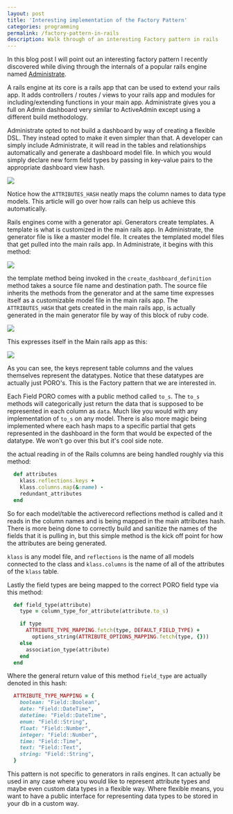 ```yaml
---
layout: post
title: 'Interesting implementation of the Factory Pattern'
categories: programming
permalink: /factory-pattern-in-rails
description: Walk through of an interesting Factory pattern in rails
---
```


In this blog post I will point out an interesting factory pattern I recently discovered
while diving through the internals of a popular rails engine named [Administrate](https://github.com/thoughtbot/administrate).

A rails engine at its core is a rails app that can be used to extend your rails app.
It adds controllers / routes / views to your rails app and modules for including/extending
functions in your main app. Administrate gives you a full on Admin dashboard very similar
to ActiveAdmin except using a different build methodology.

Administrate opted to not build a dashboard by way of creating a flexible DSL. They instead opted
to make it even simpler than that. A developer can simply include Administrate, it will read in
the tables and relationships automatically and generate a dashboard model file. In which you would simply
declare new form field types by passing in key-value pairs to the appropriate dashboard view hash.

<img src="https://b4thestorm.github.io/pages/assets/images/viewhash.png">

Notice how the `ATTRIBUTES_HASH` neatly maps the column names to data type models.
This article will go over how rails can help us achieve this automatically.

Rails engines come with a generator api. Generators create templates. A template is what is
customized in the main rails app. In Administrate, the generator file is like a master model file. It
creates the templated model files that get pulled into the main rails app. In Administrate, it begins with
this method:

<img src="https://b4thestorm.github.io/pages/assets/images/dashboarddefinition.png">

the template method being invoked in the `create_dashboard_definition` method takes a source file name and destination path. The source file inherits the methods from the generator and at the same time expresses
itself as a customizable model file in the main rails app. The `ATTRIBUTES_HASH` that gets created in the
main rails app, is actually generated in the main generator file by way of this block of ruby code.

<img src="https://b4thestorm.github.io/pages/assets/images/attributeread.png">

This expresses itself in the Main rails app as this:

<img src="https://b4thestorm.github.io/pages/assets/images/viewhash.png">

As you can see, the keys represent table columns and the values themselves represent the datatypes. Notice that these datatypes are actually just PORO's. This is the Factory pattern that we are interested in.

Each Field PORO comes with a public method called `to_s`. The `to_s` methods will categorically just
return the data that is supposed to be represented in each column as `data`. Much like you would with any implementation of `to_s` on any model. There is also more magic being implemented where each hash maps
to a specific partial that gets represented in the dashboard in the form that would be expected of the datatype. We won't go over this but it's cool side note.

the actual reading in of the Rails columns are being handled roughly via this method:
```ruby
  def attributes
    klass.reflections.keys +
    klass.columns.map(&:name) -
    redundant_attributes
  end
```
So for each model/table the activerecord reflections method is called and it reads in the column
names and is being mapped in the main attributes hash. There is more being done to correctly build and sanitize the names of the fields that it is pulling in, but this simple method is the kick off point
for how the attributes are being generated.

`klass` is any model file, and `reflections` is the name of all models connected to the class and `klass.columns` is the name of all of the attributes of the `klass` table.

Lastly the field types are being mapped to the correct PORO field type via this method:

```ruby
  def field_type(attribute)
    type = column_type_for_attribute(attribute.to_s)

    if type
      ATTRIBUTE_TYPE_MAPPING.fetch(type, DEFAULT_FIELD_TYPE) +
        options_string(ATTRIBUTE_OPTIONS_MAPPING.fetch(type, {}))
    else
      association_type(attribute)
    end
  end
```

Where the general return value of this method `field_type` are actually denoted in this hash:

```ruby
  ATTRIBUTE_TYPE_MAPPING = {
    boolean: "Field::Boolean",
    date: "Field::DateTime",
    datetime: "Field::DateTime",
    enum: "Field::String",
    float: "Field::Number",
    integer: "Field::Number",
    time: "Field::Time",
    text: "Field::Text",
    string: "Field::String",
  }
```

This pattern is not specific to generators in rails engines. It can actually be used in any
case where you would like to represent attribute types and maybe even custom data types in a
flexible way. Where flexible means, you want to have a public interface for representing data types
to be stored in your db in a custom way.
